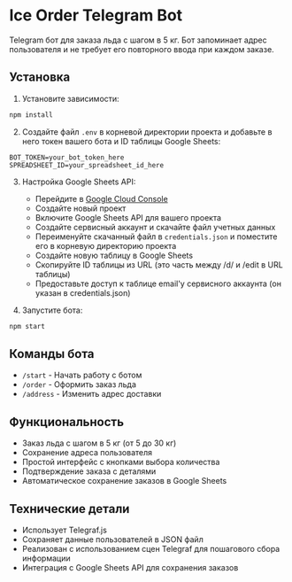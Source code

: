 # Ice Order Telegram Bot

Telegram бот для заказа льда с шагом в 5 кг. Бот запоминает адрес пользователя и не требует его повторного ввода при каждом заказе.

## Установка

1. Установите зависимости:
```bash
npm install
```

2. Создайте файл `.env` в корневой директории проекта и добавьте в него токен вашего бота и ID таблицы Google Sheets:
```
BOT_TOKEN=your_bot_token_here
SPREADSHEET_ID=your_spreadsheet_id_here
```

3. Настройка Google Sheets API:
   - Перейдите в [Google Cloud Console](https://console.cloud.google.com/)
   - Создайте новый проект
   - Включите Google Sheets API для вашего проекта
   - Создайте сервисный аккаунт и скачайте файл учетных данных
   - Переименуйте скачанный файл в `credentials.json` и поместите его в корневую директорию проекта
   - Создайте новую таблицу в Google Sheets
   - Скопируйте ID таблицы из URL (это часть между /d/ и /edit в URL таблицы)
   - Предоставьте доступ к таблице email'у сервисного аккаунта (он указан в credentials.json)

4. Запустите бота:
```bash
npm start
```

## Команды бота

- `/start` - Начать работу с ботом
- `/order` - Оформить заказ льда
- `/address` - Изменить адрес доставки

## Функциональность

- Заказ льда с шагом в 5 кг (от 5 до 30 кг)
- Сохранение адреса пользователя
- Простой интерфейс с кнопками выбора количества
- Подтверждение заказа с деталями
- Автоматическое сохранение заказов в Google Sheets

## Технические детали

- Использует Telegraf.js
- Сохраняет данные пользователей в JSON файл
- Реализован с использованием сцен Telegraf для пошагового сбора информации
- Интеграция с Google Sheets API для сохранения заказов 